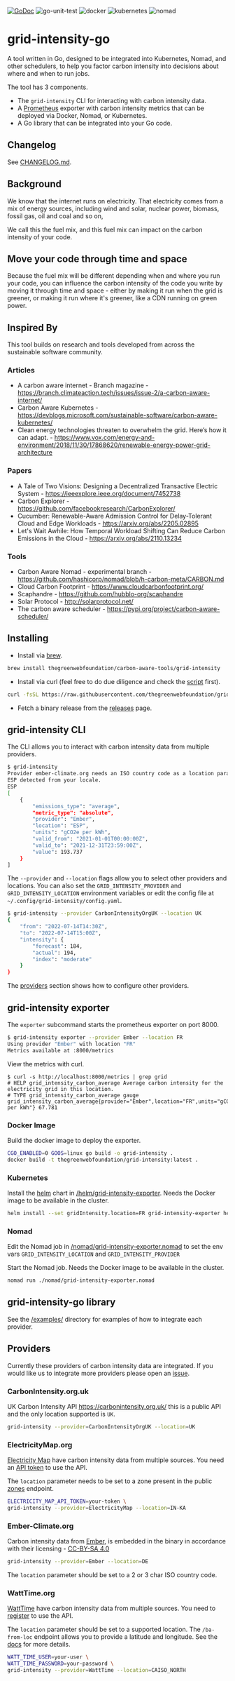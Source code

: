 [![GoDoc](https://godoc.org/github.com/thegreenwebfoundation/grid-intensity-go?status.svg)](http://godoc.org/github.com/thegreenwebfoundation/grid-intensity-go) ![go-unit-test](https://github.com/thegreenwebfoundation/grid-intensity-go/workflows/go-unit-test/badge.svg) ![docker](https://github.com/thegreenwebfoundation/grid-intensity-go/workflows/docker-integration-test/badge.svg) ![kubernetes](https://github.com/thegreenwebfoundation/grid-intensity-go/workflows/kubernetes-integration-test/badge.svg) ![nomad](https://github.com/thegreenwebfoundation/grid-intensity-go/workflows/nomad-integration-test/badge.svg)

# grid-intensity-go

A tool written in Go, designed to be integrated into Kubernetes, Nomad, and other schedulers, to help you factor carbon intensity into decisions about where and when to run jobs.

The tool has 3 components.

- The `grid-intensity` CLI for interacting with carbon intensity data.
- A [Prometheus](https://prometheus.io/) exporter with carbon intensity metrics that can be deployed via
Docker, Nomad, or Kubernetes.
- A Go library that can be integrated into your Go code.

## Changelog

See [CHANGELOG.md](/CHANGELOG.md).

## Background

We know that the internet runs on electricity. That electricity comes from a mix of energy sources, including wind and solar, nuclear power, biomass, fossil gas, oil and coal and so on,

We call this the fuel mix, and this fuel mix can impact on the carbon intensity of your code.

## Move your code through time and space

Because the fuel mix will be different depending when and where you run your code, you can influence the carbon intensity of the code you write by moving it through time and space - either by making it run when the grid is greener, or making it run where it's greener, like a CDN running on green power.

## Inspired By

This tool builds on research and tools developed from across the sustainable software community. 

### Articles

- A carbon aware internet - Branch magazine - https://branch.climateaction.tech/issues/issue-2/a-carbon-aware-internet/
- Carbon Aware Kubernetes - https://devblogs.microsoft.com/sustainable-software/carbon-aware-kubernetes/
- Clean energy technologies threaten to overwhelm the grid. Here’s how it can adapt. - https://www.vox.com/energy-and-environment/2018/11/30/17868620/renewable-energy-power-grid-architecture

### Papers

- A Tale of Two Visions: Designing a Decentralized Transactive Electric System - https://ieeexplore.ieee.org/document/7452738
- Carbon Explorer - https://github.com/facebookresearch/CarbonExplorer/
- Cucumber: Renewable-Aware Admission Control for Delay-Tolerant Cloud and Edge Workloads - https://arxiv.org/abs/2205.02895 
- Let's Wait Awhile: How Temporal Workload Shifting Can Reduce Carbon Emissions in the Cloud - https://arxiv.org/abs/2110.13234

### Tools

- Carbon Aware Nomad - experimental branch - https://github.com/hashicorp/nomad/blob/h-carbon-meta/CARBON.md
- Cloud Carbon Footprint - https://www.cloudcarbonfootprint.org/
- Scaphandre - https://github.com/hubblo-org/scaphandre
- Solar Protocol - http://solarprotocol.net/
- The carbon aware scheduler - https://pypi.org/project/carbon-aware-scheduler/

## Installing

- Install via [brew](https://brew.sh/).

```sh
brew install thegreenwebfoundation/carbon-aware-tools/grid-intensity
```

- Install via curl (feel free to do due diligence and check the [script](https://github.com/thegreenwebfoundation/grid-intensity-go/blob/main/install.sh) first).

```sh
curl -fsSL https://raw.githubusercontent.com/thegreenwebfoundation/grid-intensity-go/main/install.sh | sudo sh 
```

- Fetch a binary release from the [releases](https://github.com/thegreenwebfoundation/grid-intensity-go/releases) page.

## grid-intensity CLI

The CLI allows you to interact with carbon intensity data from multiple providers.

```sh
$ grid-intensity
Provider ember-climate.org needs an ISO country code as a location parameter.
ESP detected from your locale.
ESP
[
	{
		"emissions_type": "average",
		"metric_type": "absolute",
		"provider": "Ember",
		"location": "ESP",
		"units": "gCO2e per kWh",
		"valid_from": "2021-01-01T00:00:00Z",
		"valid_to": "2021-12-31T23:59:00Z",
		"value": 193.737
	}
]
```

The `--provider` and `--location` flags allow you to select other providers and locations.
You can also set the `GRID_INTENSITY_PROVIDER` and `GRID_INTENSITY_LOCATION` environment
variables or edit the config file at `~/.config/grid-intensity/config.yaml`.

```sh
$ grid-intensity --provider CarbonIntensityOrgUK --location UK
{
	"from": "2022-07-14T14:30Z",
	"to": "2022-07-14T15:00Z",
	"intensity": {
		"forecast": 184,
		"actual": 194,
		"index": "moderate"
	}
}
```

The [providers](#providers) section shows how to configure other providers.

## grid-intensity exporter

The `exporter` subcommand starts the prometheus exporter on port 8000.

```sh
$ grid-intensity exporter --provider Ember --location FR
Using provider "Ember" with location "FR"
Metrics available at :8000/metrics
```

View the metrics with curl.

```
$ curl -s http://localhost:8000/metrics | grep grid
# HELP grid_intensity_carbon_average Average carbon intensity for the electricity grid in this location.
# TYPE grid_intensity_carbon_average gauge
grid_intensity_carbon_average{provider="Ember",location="FR",units="gCO2 per kWh"} 67.781
```

### Docker Image

Build the docker image to deploy the exporter.

```sh
CGO_ENABLED=0 GOOS=linux go build -o grid-intensity .
docker build -t thegreenwebfoundation/grid-intensity:latest .
```

### Kubernetes

Install the [helm](https://helm.sh/) chart in [/helm/grid-intensity-exporter](https://github.com/thegreenwebfoundation/grid-intensity-go/tree/main/helm/grid-intensity-exporter).
Needs the Docker image to be available in the cluster.

```sh
helm install --set gridIntensity.location=FR grid-intensity-exporter helm/grid-intensity-exporter
```

### Nomad

Edit the Nomad job in [/nomad/grid-intensity-exporter.nomad](https://github.com/thegreenwebfoundation/grid-intensity-go/blob/main/nomad/grid-intensity-exporter.nomad) to set the
env vars `GRID_INTENSITY_LOCATION` and `GRID_INTENSITY_PROVIDER`

Start the Nomad job. Needs the Docker image to be available in the cluster.

```sh
nomad run ./nomad/grid-intensity-exporter.nomad
```

## grid-intensity-go library

See the [/examples/](https://github.com/thegreenwebfoundation/grid-intensity-go/tree/main/examples) 
directory for examples of how to integrate each provider.

## Providers

Currently these providers of carbon intensity data are integrated. If you would like
us to integrate more providers please open an [issue](https://github.com/thegreenwebfoundation/grid-intensity-go/issues).

### CarbonIntensity.org.uk

UK Carbon Intensity API https://carbonintensity.org.uk/ this is a public API
and the only location supported is `UK`.

```sh
grid-intensity --provider=CarbonIntensityOrgUK --location=UK
```

### ElectricityMap.org

[Electricity Map](https://app.electricitymaps.com/map) have carbon intensity data
from multiple sources. You need an [API token](https://static.electricitymap.org/api/docs/index.html#authentication)
to use the API.

The `location` parameter needs to be set to a zone present in the public [zones](https://static.electricitymap.org/api/docs/index.html#zones) endpoint.

```sh
ELECTRICITY_MAP_API_TOKEN=your-token \
grid-intensity --provider=ElectricityMap --location=IN-KA
```

### Ember-Climate.org

Carbon intensity data from [Ember](https://ember-climate.org/), is embedded in the binary
in accordance with their licensing - [CC-BY-SA 4.0](https://ember-climate.org/creative-commons/)

```sh
grid-intensity --provider=Ember --location=DE
```

The `location` parameter should be set to a 2 or 3 char ISO country code.

### WattTime.org

[WattTime](https://www.watttime.org/) have carbon intensity data from multiple sources.
You need to [register](https://www.watttime.org/api-documentation/#authentication) to use the API.

The `location` parameter should be set to a supported location. The `/ba-from-loc`
endpoint allows you to provide a latitude and longitude. See the [docs](https://www.watttime.org/api-documentation/#determine-grid-region) for more details.


```sh
WATT_TIME_USER=your-user \
WATT_TIME_PASSWORD=your-password \
grid-intensity --provider=WattTime --location=CAISO_NORTH
```
